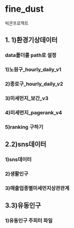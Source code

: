 # fine_dust
빅콘프로젝트
## 1. 1)환경기상데이터
### data폴더를 path로 설정
### 1)노원구_hourly_daily_v1
### 2)종로구_hourly_daily_v2
### 3)미세먼지_보간_v3
### 4)미세먼지_pagerank_v4
### 5)ranking 구하기
## 2.2)sns데이터
### 1)sns데이터
### 2)생활인구
### 3)매출업종별미세먼지상관관계
## 3.3)유동인구
### 1)유동인구 주피터 파일
